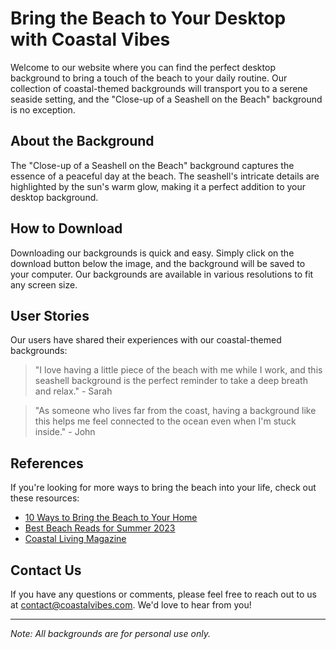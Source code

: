 <!--font:Great Vibes-->

# Bring the Beach to Your Desktop with Coastal Vibes

Welcome to our website where you can find the perfect desktop background to bring a touch of the beach to your daily routine. Our collection of coastal-themed backgrounds will transport you to a serene seaside setting, and the "Close-up of a Seashell on the Beach" background is no exception.

## About the Background

The "Close-up of a Seashell on the Beach" background captures the essence of a peaceful day at the beach. The seashell's intricate details are highlighted by the sun's warm glow, making it a perfect addition to your desktop background.

## How to Download

Downloading our backgrounds is quick and easy. Simply click on the download button below the image, and the background will be saved to your computer. Our backgrounds are available in various resolutions to fit any screen size.

## User Stories

Our users have shared their experiences with our coastal-themed backgrounds:

> "I love having a little piece of the beach with me while I work, and this seashell background is the perfect reminder to take a deep breath and relax." - Sarah

> "As someone who lives far from the coast, having a background like this helps me feel connected to the ocean even when I'm stuck inside." - John

## References

If you're looking for more ways to bring the beach into your life, check out these resources:

- [10 Ways to Bring the Beach to Your Home](#)
- [Best Beach Reads for Summer 2023](#)
- [Coastal Living Magazine](#)

## Contact Us

If you have any questions or comments, please feel free to reach out to us at [contact@coastalvibes.com](mailto:contact@coastalvibes.com). We'd love to hear from you!

---

*Note: All backgrounds are for personal use only.*

<!--

Write me content for website with wallpaper which alt text is:

"A close-up of a seashell on the beach"

The name/title of the page should not be 1:1 copy of the alt text but rather a real content of the website which is using this wallpaper.

- Use markdown format 
- Start with heading
- Heading should be short and concise
- The content should look like a real website 
- The website should not be about the wallpaper, wallpaper is just a related background
- Heading should be contain work "wallpaper" or "background"
- Include real sections like references, contact, user stories, etc. use things relevant to the page purpose.
- Feel free to use structure like headings, bullets, numbering, blockquotes, paragraphs, horizontal lines, etc.
- You can use formatting like bold or _italic_
- You can include UTF-8 emojis
- Links should be only #hash anchors (and you can refer to the document itself)
- Do not include images


---


# Coastal Vibes Wallpaper for Your Desktop Background

Welcome to our website where you can find the perfect desktop wallpaper to match your coastal vibes. Our collection of wallpapers will transport you to a serene beach setting, and the "Close-up of a Seashell on the Beach" wallpaper is no exception.

## About the Wallpaper

The "Close-up of a Seashell on the Beach" wallpaper captures the essence of a peaceful day at the beach. The seashell's intricate details are highlighted by the sun's warm glow, making it a perfect background for your desktop.

## How to Download

Downloading our wallpapers is quick and easy. Simply click on the download button below the image, and the wallpaper will be saved to your computer. Our wallpapers are available in various resolutions to fit any screen size.

## User Stories

Our users have shared their experiences with our coastal-themed wallpapers:

> "I love changing my desktop background to match my mood, and this seashell wallpaper is perfect for when I need a little bit of calm in my day." - Sarah

> "I work from home, and having a serene background like this helps me stay focused and relaxed throughout the day." - John

## References

If you're looking for more coastal inspiration, check out these resources:

- [National Geographic's Guide to Coastal Ecosystems](#)
- [Beachcombing Guide: How to Identify Common Beach Treasures](#)
- [Coastal Living Magazine](#)

## Contact Us

If you have any questions or comments, please feel free to reach out to us at [contact@coastalvibeswallpaper.com](mailto:contact@coastalvibeswallpaper.com). We'd love to hear from you!

---

*Note: All wallpapers are for personal use only.*


---


Heading should not include word "wallpaper". The website should not be about the wallpaper itself, wallpaper is just a related background, rewrite whole content.


---


# Bring the Beach to Your Desktop with Coastal Vibes

Welcome to our website where you can find the perfect desktop background to bring a touch of the beach to your daily routine. Our collection of coastal-themed backgrounds will transport you to a serene seaside setting, and the "Close-up of a Seashell on the Beach" background is no exception.

## About the Background

The "Close-up of a Seashell on the Beach" background captures the essence of a peaceful day at the beach. The seashell's intricate details are highlighted by the sun's warm glow, making it a perfect addition to your desktop background.

## How to Download

Downloading our backgrounds is quick and easy. Simply click on the download button below the image, and the background will be saved to your computer. Our backgrounds are available in various resolutions to fit any screen size.

## User Stories

Our users have shared their experiences with our coastal-themed backgrounds:

> "I love having a little piece of the beach with me while I work, and this seashell background is the perfect reminder to take a deep breath and relax." - Sarah

> "As someone who lives far from the coast, having a background like this helps me feel connected to the ocean even when I'm stuck inside." - John

## References

If you're looking for more ways to bring the beach into your life, check out these resources:

- [10 Ways to Bring the Beach to Your Home](#)
- [Best Beach Reads for Summer 2023](#)
- [Coastal Living Magazine](#)

## Contact Us

If you have any questions or comments, please feel free to reach out to us at [contact@coastalvibes.com](mailto:contact@coastalvibes.com). We'd love to hear from you!

---

*Note: All backgrounds are for personal use only.*

-->
